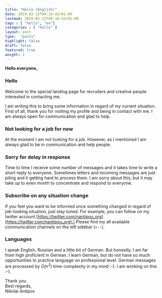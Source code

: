 ```yaml
---
title: "Hello (English)"
date: 2019-02-15T09:10:42+01:00
lastmod: 2019-02-15T09:10:42+01:00
tags : [ "hello", "en"]
categories : [ "hello" ]
layout: post
type:  "posts"
highlight: false
draft: false
featured: true
weight: 1
---
```


**Hello everyone,**

### Hello
Welcome to the special landing page for recruiters and creative people
interested in contacting me.

I am writing this to bring some information in regard of my current situation.
First of all, thank you for visiting my profile and being in contact with me.
I am always open for communication and glad to help.

### Not looking for a job for now
At the moment I am not looking for a job. However, as I mentioned I am always glad to be in communication and help people.

### Sorry for delay in response
Time to time I receive some number of messages and it takes time to write a short reply to everyone. Sometimes letters and incoming messages are just piling and it getting hard to process them. I am sorry about this, but it may take up to even month to concentrate and respond to everyone.

### Subscribe on any situation change
If you feel you want to be informed once something changed in regard of job-looking situation, just stay tuned.
For example, you can follow on my twitter account [https://twitter.com/nantipov_org](https://twitter.com/nantipov_org).\
Please find my all available communication channels on the left sidebar (`<--`).

### Languages
I speak English, Russian and a little bit of German. But honestly, I am far from high proficient in German. I learn German, but do not have so much opportunities to practice language on professional level. German messages are processed by _O(n<sup>3</sup>)_ time-complexity in my mind :-). I am working on this :-).


Thank you.\
Best regards,\
Nikolai Antipov
